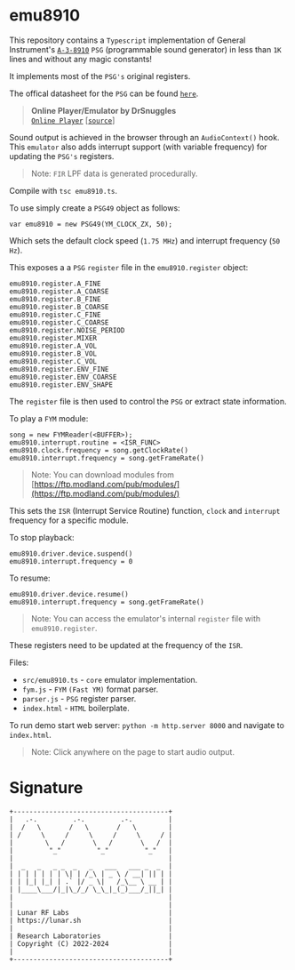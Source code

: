 # emu8910

This repository contains a `Typescript` implementation of General Instrument's [`A-3-8910`](https://en.wikipedia.org/wiki/General_Instrument_AY-3-8910) `PSG` (programmable sound generator) in
less than `1K` lines and without any magic constants!

It implements most of the `PSG's` original registers. <br>

The offical datasheet for the `PSG` can be found [`here`](http://map.grauw.nl/resources/sound/generalinstrument_ay-3-8910.pdf).

> **Online Player/Emulator by DrSnuggles** <br>
> [`Online Player`](https://drsnuggles.github.io/AYSir/?engine=lunar) [[`source`](https://github.com/DrSnuggles/AYSir)]

Sound output is achieved in the browser through an `AudioContext()` hook. <br>
This `emulator` also adds interrupt support (with variable frequency) for updating the `PSG's` registers.

> Note: `FIR` LPF data is generated procedurally.

Compile with `tsc emu8910.ts`.

To use simply create a `PSG49` object as follows:
```
var emu8910 = new PSG49(YM_CLOCK_ZX, 50);
```
Which sets the default clock speed (`1.75 MHz`) and interrupt frequency (`50 Hz`). 

This exposes a a `PSG` `register` file in the `emu8910.register` object:
```
emu8910.register.A_FINE
emu8910.register.A_COARSE
emu8910.register.B_FINE
emu8910.register.B_COARSE
emu8910.register.C_FINE
emu8910.register.C_COARSE
emu8910.register.NOISE_PERIOD
emu8910.register.MIXER
emu8910.register.A_VOL
emu8910.register.B_VOL
emu8910.register.C_VOL
emu8910.register.ENV_FINE
emu8910.register.ENV_COARSE
emu8910.register.ENV_SHAPE
```

The `register` file is then used to control the `PSG` or extract state information.

To play a `FYM` module:
```
song = new FYMReader(<BUFFER>);
emu8910.interrupt.routine = <ISR_FUNC>
emu8910.clock.frequency = song.getClockRate()
emu8910.interrupt.frequency = song.getFrameRate()
```

> Note: You can download modules from [https://ftp.modland.com/pub/modules/](https://ftp.modland.com/pub/modules/)

This sets the `ISR` (Interrupt Service Routine) function, `clock` and `interrupt` frequency for a specific module.

To stop playback:
```
emu8910.driver.device.suspend()
emu8910.interrupt.frequency = 0
```
To resume:
```
emu8910.driver.device.resume()
emu8910.interrupt.frequency = song.getFrameRate()
```

> Note: You can access the emulator's internal `register` file with `emu8910.register`.

These registers need to be updated at the frequency of the `ISR`.

Files:

* `src/emu8910.ts` - `core` emulator implementation.
* `fym.js` - `FYM` `(Fast YM)` format parser.
* `parser.js` - `PSG` register parser.
* `index.html` - `HTML` boilerplate.

To run demo start web server: `python -m http.server 8000` and navigate to `index.html`.

> Note: Click anywhere on the page to start audio output.

# Signature

```
+---------------------------------------+
|   .-.         .-.         .-.         |
|  /   \       /   \       /   \        |
| /     \     /     \     /     \     / |
|        \   /       \   /       \   /  |
|         "_"         "_"         "_"   |
|                                       |
|  _   _   _ _  _   _   ___   ___ _  _  |
| | | | | | | \| | /_\ | _ \ / __| || | |
| | |_| |_| | .` |/ _ \|   /_\__ \ __ | |
| |____\___/|_|\_/_/ \_\_|_(_)___/_||_| |
|                                       |
|                                       |
| Lunar RF Labs                         |
| https://lunar.sh                      |
|                                       |
| Research Laboratories                 |
| Copyright (C) 2022-2024               |
|                                       |
+---------------------------------------+
```

